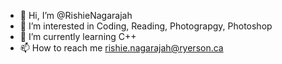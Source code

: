 - 👋 Hi, I’m @RishieNagarajah
- 👀 I’m interested in Coding, Reading, Photograpgy, Photoshop
- 🌱 I’m currently learning C++
- 📫 How to reach me rishie.nagarajah@ryerson.ca

<!---
RishieNagarajah/RishieNagarajah is a ✨ special ✨ repository because its `README.md` (this file) appears on your GitHub profile.
You can click the Preview link to take a look at your changes.
--->

